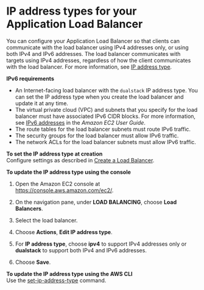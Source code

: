 # IP address types for your Application Load Balancer<a name="load-balancer-ip-address-type"></a>

You can configure your Application Load Balancer so that clients can communicate with the load balancer using IPv4 addresses only, or using both IPv4 and IPv6 addresses\. The load balancer communicates with targets using IPv4 addresses, regardless of how the client communicates with the load balancer\. For more information, see [IP address type](application-load-balancers.md#ip-address-type)\.

**IPv6 requirements**
+ An Internet\-facing load balancer with the `dualstack` IP address type\. You can set the IP address type when you create the load balancer and update it at any time\.
+ The virtual private cloud \(VPC\) and subnets that you specify for the load balancer must have associated IPv6 CIDR blocks\. For more information, see [IPv6 addresses](https://docs.aws.amazon.com/AWSEC2/latest/UserGuide/using-instance-addressing.html#ipv6-addressing) in the *Amazon EC2 User Guide*\.
+ The route tables for the load balancer subnets must route IPv6 traffic\.
+ The security groups for the load balancer must allow IPv6 traffic\.
+ The network ACLs for the load balancer subnets must allow IPv6 traffic\.

**To set the IP address type at creation**  
Configure settings as described in [Create a Load Balancer](create-application-load-balancer.md#configure-load-balancer)\.

**To update the IP address type using the console**

1. Open the Amazon EC2 console at [https://console\.aws\.amazon\.com/ec2/](https://console.aws.amazon.com/ec2/)\.

1. On the navigation pane, under **LOAD BALANCING**, choose **Load Balancers**\.

1. Select the load balancer\.

1. Choose **Actions**, **Edit IP address type**\.

1. For **IP address type**, choose **ipv4** to support IPv4 addresses only or **dualstack** to support both IPv4 and IPv6 addresses\.

1. Choose **Save**\.

**To update the IP address type using the AWS CLI**  
Use the [set\-ip\-address\-type](https://docs.aws.amazon.com/cli/latest/reference/elbv2/set-ip-address-type.html) command\.